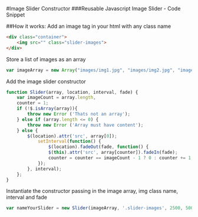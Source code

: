 #Image Slider Constructor
###Reusable Javascript Image Slider - Code Snippet

##How it works:
Add an image tag in your html with any class name
```html
<div class="container">
	<img src="" class="slider-images">
</div>
```
Store a list of images as an array
```javascript
var imageArray = new Array("images/img1.jpg", "images/img2.jpg", "images/img3.jpg");
```
Add the image slider constructor
```javascript
function Slider(array, location, interval, fade) {
	var imageCount = array.length,
	counter = 1;
	if (!$.isArray(array)){
		throw new Error ('Thats not an array');
	} else if (array.length <= 0) {
		throw new Error ('Array must have content');
	} else {
		$(location).attr('src', array[0]);
			setInterval(function() {
				$(location).fadeOut(fade, function() {
				$(this).attr('src', array[counter]).fadeIn(fade);
				counter = counter == imageCount - 1 ? 0 : counter += 1;
			});
		}, interval);
	};
}
```
Instantiate the constructor passing in the image array, img class name, interval and fade
```javascript
var nameYourSlider = new Slider(imageArray, '.slider-images', 2500, 500);
```
